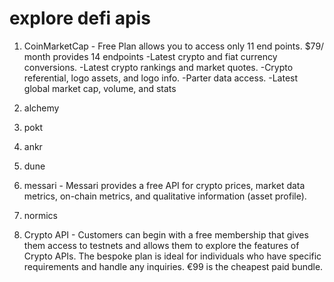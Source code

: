 # explore defi apis

1. CoinMarketCap - Free Plan allows you to access only 11 end points. 
$79/ month provides 14 endpoints
-Latest crypto and fiat currency conversions.
-Latest crypto rankings and market quotes.
-Crypto referential, logo assets, and logo info.
-Parter data access.
-Latest global market cap, volume, and stats

2. alchemy
3. pokt
4. ankr
5. dune

6. messari - Messari provides a free API for crypto prices, market data metrics, on-chain metrics, and qualitative information (asset profile).

7. normics

8. Crypto API - Customers can begin with a free membership that gives them access to testnets and allows them to explore the features of Crypto APIs.
The bespoke plan is ideal for individuals who have specific requirements and handle any inquiries. €99 is the cheapest paid bundle. 

